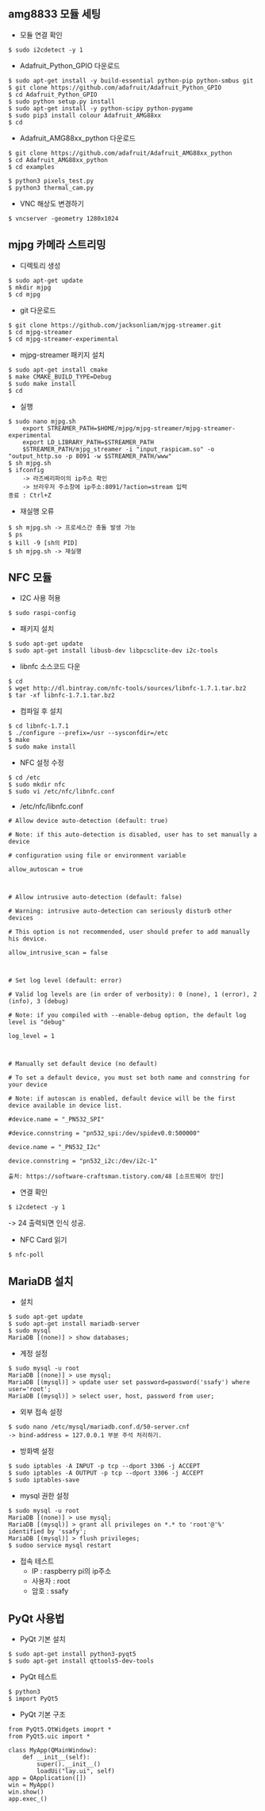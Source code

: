 ## amg8833 모듈 세팅  

- 모듈 연결 확인
```
$ sudo i2cdetect -y 1
```
- Adafruit_Python_GPIO 다운로드
```
$ sudo apt-get install -y build-essential python-pip python-smbus git
$ git clone https://github.com/adafruit/Adafruit_Python_GPIO
$ cd Adafruit_Python_GPIO
$ sudo python setup.py install
$ sudo apt-get install -y python-scipy python-pygame
$ sudo pip3 install colour Adafruit_AMG88xx
$ cd
```
- Adafruit_AMG88xx_python 다운로드
```
$ git clone https://github.com/adafruit/Adafruit_AMG88xx_python
$ cd Adafruit_AMG88xx_python
$ cd examples

$ python3 pixels_test.py
$ python3 thermal_cam.py
```
- VNC 해상도 변경하기
```
$ vncserver -geometry 1280x1024
```
## mjpg 카메라 스트리밍  
- 디렉토리 생성
```
$ sudo apt-get update
$ mkdir mjpg
$ cd mjpg
```

- git 다운로드
```
$ git clone https://github.com/jacksonliam/mjpg-streamer.git
$ cd mjpg-streamer
$ cd mjpg-streamer-experimental
```

- mjpg-streamer 패키지 설치
```
$ sudo apt-get install cmake
$ make CMAKE_BUILD_TYPE=Debug
$ sudo make install
$ cd
```

- 실행
```
$ sudo nano mjpg.sh
    export STREAMER_PATH=$HOME/mjpg/mjpg-streamer/mjpg-streamer-experimental
    export LD_LIBRARY_PATH=$STREAMER_PATH
    $STREAMER_PATH/mjpg_streamer -i "input_raspicam.so" -o "output_http.so -p 8091 -w $STREAMER_PATH/www"
$ sh mjpg.sh
$ ifconfig
    -> 라즈베리파이의 ip주소 확인
    -> 브라우저 주소창에 ip주소:8091/?action=stream 입력
종료 : Ctrl+Z
```
- 재실행 오류
```
$ sh mjpg.sh -> 프로세스간 충돌 발생 가능
$ ps
$ kill -9 [sh의 PID]
$ sh mjpg.sh -> 재실행
```
## NFC 모듈  
- I2C 사용 허용
```
$ sudo raspi-config
```
- 패키지 설치
```
$ sudo apt-get update
$ sudo apt-get install libusb-dev libpcsclite-dev i2c-tools
```
- libnfc 소스코드 다운
```
$ cd
$ wget http://dl.bintray.com/nfc-tools/sources/libnfc-1.7.1.tar.bz2
$ tar -xf libnfc-1.7.1.tar.bz2
```
- 컴파일 후 설치
```
$ cd libnfc-1.7.1
$ ./configure --prefix=/usr --sysconfdir=/etc
$ make
$ sudo make install
```
- NFC 설정 수정
```
$ cd /etc
$ sudo mkdir nfc
$ sudo vi /etc/nfc/libnfc.conf
```
- /etc/nfc/libnfc.conf
```
# Allow device auto-detection (default: true)

# Note: if this auto-detection is disabled, user has to set manually a device

# configuration using file or environment variable

allow_autoscan = true

 

# Allow intrusive auto-detection (default: false)

# Warning: intrusive auto-detection can seriously disturb other devices

# This option is not recommended, user should prefer to add manually his device.

allow_intrusive_scan = false

 

# Set log level (default: error)

# Valid log levels are (in order of verbosity): 0 (none), 1 (error), 2 (info), 3 (debug)

# Note: if you compiled with --enable-debug option, the default log level is "debug"

log_level = 1

 

# Manually set default device (no default)

# To set a default device, you must set both name and connstring for your device

# Note: if autoscan is enabled, default device will be the first device available in device list.

#device.name = "_PN532_SPI"

#device.connstring = "pn532_spi:/dev/spidev0.0:500000"

device.name = "_PN532_I2c"

device.connstring = "pn532_i2c:/dev/i2c-1"

출처: https://software-craftsman.tistory.com/48 [소프트웨어 장인]
```
- 연결 확인
```
$ i2cdetect -y 1
```
-> 24 출력되면 인식 성공.
- NFC Card 읽기
```
$ nfc-poll
```  
## MariaDB 설치
- 설치
```
$ sudo apt-get update
$ sudo apt-get install mariadb-server
$ sudo mysql
MariaDB [(none)] > show databases;
```
- 계정 설정
```
$ sudo mysql -u root
MariaDB [(none)] > use mysql;
MariaDB [(mysql)] > update user set password=password('ssafy') where user='root';
MariaDB [(mysql)] > select user, host, password from user;
```
- 외부 접속 설정
```
$ sudo nano /etc/mysql/mariadb.conf.d/50-server.cnf
-> bind-address = 127.0.0.1 부분 주석 처리하기.
```
- 방화벽 설정
```
$ sudo iptables -A INPUT -p tcp --dport 3306 -j ACCEPT
$ sudo iptables -A OUTPUT -p tcp --dport 3306 -j ACCEPT
$ sudo iptables-save
```
- mysql 권한 설정
```
$ sudo mysql -u root
MariaDB [(none)] > use mysql;
MariaDB [(mysql)] > grant all privileges on *.* to 'root'@'%' identified by 'ssafy';
MariaDB [(mysql)] > flush privileges;
$ sudoo service mysql restart
```
- 접속 테스트
    + IP : raspberry pi의 ip주소
    + 사용자 : root
    + 암호 : ssafy

## PyQt 사용법
- PyQt 기본 설치
```
$ sudo apt-get install python3-pyqt5
$ sudo apt-get install qttools5-dev-tools
```
- PyQt 테스트
```
$ python3
$ import PyQt5
```
- PyQt 기본 구조
```
from PyQt5.QtWidgets imoprt *
from PyQt5.uic import *

class MyApp(QMainWindow):
    def __init__(self):
        super().__init__()
        loadUi("lay.ui", self)
app = QApplication([])
win = MyApp()
win.show()
app.exec_()
```
